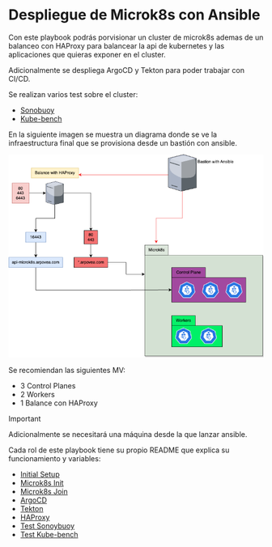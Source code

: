 # Despliegue de Microk8s con Ansible

Con este playbook podrás porvisionar un cluster de microk8s ademas de un balanceo con HAProxy para balancear la api de kubernetes y las aplicaciones que quieras exponer en el cluster. 

Adicionalmente se despliega ArgoCD y Tekton para poder trabajar con CI/CD.

Se realizan varios test sobre el cluster:

- [Sonobuoy](https://sonobuoy.io/)
- [Kube-bench](https://aquasecurity.github.io/kube-bench/v0.6.5/)

En la siguiente imagen se muestra un diagrama donde se ve la infraestructura final que se provisiona desde un bastión con ansible.

![Diagrama](img/microk8s_ansible.png)

Se recomiendan las siguientes MV:

- 3 Control Planes
- 2 Workers
- 1 Balance con HAProxy

> [!IMPORTANT]
> Adicionalmente se necesitará una máquina desde la que lanzar ansible.

Cada rol de este playbook tiene su propio README que explica su funcionamiento y variables:

- [Initial Setup](https://github.com/arpovea/microk8s-ansible/blob/main/roles/initial_setup/README.md)    
- [Microk8s Init](https://github.com/arpovea/microk8s-ansible/blob/main/roles/microk8s_init/README.md)
- [Microk8s Join](https://github.com/arpovea/microk8s-ansible/blob/main/roles/microk8s_join/README.md)
- [ArgoCD](https://github.com/arpovea/microk8s-ansible/blob/main/roles/argocd/README.md)
- [Tekton](https://github.com/arpovea/microk8s-ansible/blob/main/roles/tekton/README.md)
- [HAProxy](https://github.com/arpovea/microk8s-ansible/blob/main/roles/haproxy/README.md)
- [Test Sonoybuoy](https://github.com/arpovea/microk8s-ansible/blob/main/roles/sonobuoy/README.md)
- [Test Kube-bench](https://github.com/arpovea/microk8s-ansible/blob/main/roles/kube_bench/README.md)